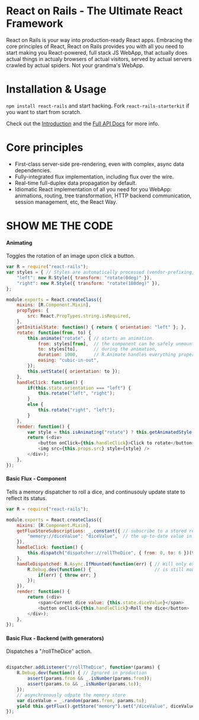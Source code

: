 React on Rails - The Ultimate React Framework
=============================================

React on Rails is your way into production-ready React apps.
Embracing the core principles of React, React on Rails provides you with all you need
to start making you React-powered, full stack JS WebApp, that actually does actual things
in actualy browsers of actual visitors, served by actual servers crawled by actual spiders.
Not your grandma's WebApp.

Installation & Usage
====================
`npm install react-rails` and start hacking.
Fork `react-rails-starterkit` if you want to start from scratch.

Check out the [Introduction](https://github.com/elierotenberg/react-rails/blob/master/INTRO.md) and the [Full API Docs](https://github.com/elierotenberg/react-rails/blob/master/API.md) for more info.

Core principles
===============
- First-class server-side pre-rendering, even with complex, async data dependencies.
- Fully-integrated flux implementation, including flux over the wire.
- Real-time full-duplex data propagation by default.
- Idiomatic React implementation of all you need for you WebApp: animations, routing,
tree transformation, HTTP backend communication, session management, etc, the React Way.

SHOW ME THE CODE
================

#### Animating

Toggles the rotation of an image upon click a button.

```js
var R = require("react-rails");
var styles = { // Styles are automatically processed (vendor-prefixing, etc)
    "left": new R.Style({ transform: "rotate(0deg)" }),
    "right": new R.Style({ transform: "rotate(180deg)" }),
};

module.exports = React.createClass({
    mixins: [R.Component.Mixin],
    propTypes: {
        src: React.PropTypes.string.isRequired,
    },
    getInitialState: function() { return { orientation: "left" }; },
    rotate: function(from, to) {
        this.animate("rotate", { // starts an animation.
            from: styles[from],  // the component can be safely unmounted
            to: styles[to],      // during the animation,
            duration: 1000,      // R.Animate handles everything properly.
            easing: "cubic-in-out",
        });
        this.setState({ orientation: to });
    },
    handleClick: function() {
        if(this.state.orientation === "left") {
            this.rotate("left", "right");
        }
        else {
            this.rotate("right", "left");
        }
    },
    render: function() {
        var style = this.isAnimating("rotate") ? this.getAnimatedStyle("rotate") : styles[this.state.orientation];
        return (<div>
            <button onClick={this.handleClick}>Click to rotate</button>
            <img src={this.props.src} style={style} />
        </div>);
    },
});
```

#### Basic Flux - Component

Tells a memory dispatcher to roll a dice, and continusouly update state to reflect its status.

```js
var R = require("react-rails");

module.exports = React.createClass({
    mixins: [R.Component.Mixin],
    getFluxStoreSubscriptions: _.constant({ // subscribe to a stored resources and auto-injects
        "memory://diceValue": "diceValue",  // the up-to-date value in state.
    }),
    handleClick: function() {
        this.dispatch("dispatcher://rollTheDice", { from: 0, to: 6 })(this.handleDispatched);
    },
    handleDispatched: R.Async.IfMounted(function(err) { // Will only execute if the component
        R.Debug.dev(function() {                        // is still mounted when invoked
            if(err) { throw err; }
        });
    }),
    render: function() {
        return (<div>
            <span>Current dice value: {this.state.diceValue}</span>
            <button onClick={this.handleClick}>Roll the dice</button>
        </div>);
    },
});
```

#### Basic Flux - Backend (with generators)

Dispatches a "/rollTheDice" action.

```js

dispatcher.addListener("/rollTheDice", function*(params) {
    R.Debug.dev(function() { // Ignored in production
        assert(params.from && _.isNumber(params.from));
        assert(params.to && _.isNumber(params.to));
    });
    // asynchronously udpate the memory store
    var diceValue = _.random(params.from, params.to);
    yield this.getFlux().getStore("memory").set("/diceValue", diceValue);
});
```
